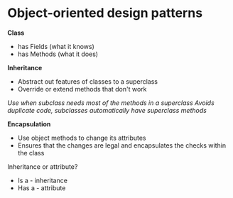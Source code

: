 # Object-oriented design patterns

**Class**
* has Fields (what it knows)
* has Methods (what it does)

**Inheritance**
* Abstract out features of classes to a superclass
* Override or extend methods that don't work

*Use when subclass needs most of the methods in a superclass*
*Avoids duplicate code, subclasses automatically have superclass methods*

**Encapsulation**
* Use object methods to change its attributes
* Ensures that the changes are legal and encapsulates the checks within the class

Inheritance or attribute?
* Is a - inheritance
* Has a - attribute